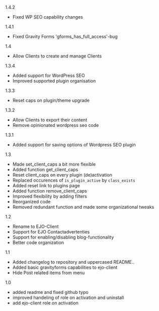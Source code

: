 1.4.2
- Fixed WP SEO capability changes

1.4.1
- Fixed Gravity Forms 'gforms_has_full_access'-bug

1.4
- Allow Clients to create and manage Clients

1.3.4
- Added support for WordPress SEO
- Improved supported plugin organisation

1.3.3
- Reset caps on plugin/theme upgrade

1.3.2
- Allow Clients to export their content
- Remove opinionated wordpress seo code

1.3.1
- Added support for saving options of Wordpress SEO plugin

1.3
- Made set_client_caps a bit more flexible
- Added function get_client_caps
- Reset client_caps on every plugin (de)activation
- Replaced occurences of `is_plugin_active` by `class_exists`
- Added reset link to plugins page
- Added function remove_client_caps
- Improved flexibility by adding filters
- Reorganized code
- Removed redundant function and made some organizational tweaks 

1.2
- Rename to EJO-Client
- Support for EJO Contactadvertenties
- Support for enabling/disabling blog-functionality
- Better code organization

1.1
- Added changelog to repository and uppercased README..
- Added basic gravityforms capabilities to ejo-client
- Hide Post related items from menu

1.0
- added readme and fixed github typo
- improved handeling of role on activation and uninstall
- add ejo-client role on activation 